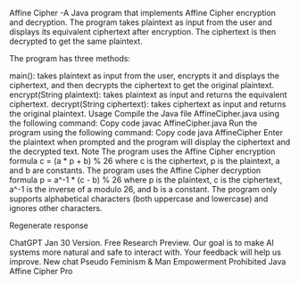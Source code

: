 Affine Cipher
-A Java program that implements Affine Cipher encryption and decryption. The program takes plaintext as input from the user and displays its equivalent ciphertext after encryption. The ciphertext is then decrypted to get the same plaintext.

The program has three methods:

main(): takes plaintext as input from the user, encrypts it and displays the ciphertext, and then decrypts the ciphertext to get the original plaintext.
encrypt(String plaintext): takes plaintext as input and returns the equivalent ciphertext.
decrypt(String ciphertext): takes ciphertext as input and returns the original plaintext.
Usage
Compile the Java file AffineCipher.java using the following command:
Copy code
javac AffineCipher.java
Run the program using the following command:
Copy code
java AffineCipher
Enter the plaintext when prompted and the program will display the ciphertext and the decrypted text.
Note
The program uses the Affine Cipher encryption formula c = (a * p + b) % 26 where c is the ciphertext, p is the plaintext, a and b are constants.
The program uses the Affine Cipher decryption formula p = a^-1 * (c - b) % 26 where p is the plaintext, c is the ciphertext, a^-1 is the inverse of a modulo 26, and b is a constant.
The program only supports alphabetical characters (both uppercase and lowercase) and ignores other characters.


Regenerate response

ChatGPT Jan 30 Version. Free Research Preview. Our goal is to make AI systems more natural and safe to interact with. Your feedback will help us improve.
New chat
Pseudo Feminism & Man Empowerment Prohibited
Java Affine Cipher Pro
